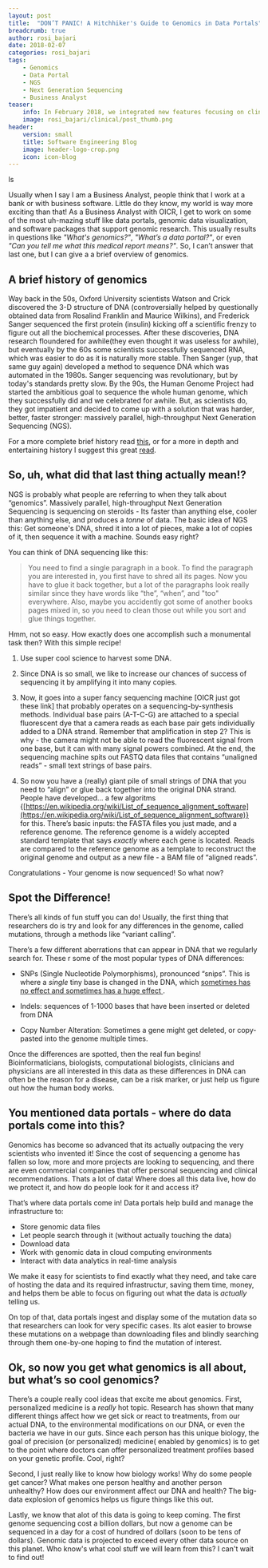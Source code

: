 ```yaml
---
layout: post
title:  "DON’T PANIC! A Hitchhiker's Guide to Genomics in Data Portals"
breadcrumb: true
author: rosi_bajari
date: 2018-02-07
categories: rosi_bajari
tags:
    - Genomics
    - Data Portal
    - NGS
    - Next Generation Sequencing
    - Business Analyst
teaser:
    info: In February 2018, we integrated new features focusing on clinical annotation of variants into the ICGC data portal.  Here, we will explore some of those features and how they can be used by researchers!
    image: rosi_bajari/clinical/post_thumb.png
header:
    version: small
    title: Software Engineering Blog
    image: header-logo-crop.png
    icon: icon-blog
---
```


  ls

Usually when I say I am a Business Analyst, people think that I work at a bank or with business software. Little do they know, my world is way more exciting than that! As a Business Analyst with OICR, I get to work on some of the most uh-mazing stuff like data portals, genomic data visualization, and software packages that support genomic research. This usually results in questions like _"What's genomics?"_, _"What’s a data portal?"_, or even _"Can you tell me what this medical report means?"_. So, I can’t answer that last one, but I can give a a brief overview of genomics.

  

## A brief history of genomics 

Way back in the 50s, Oxford University scientists Watson and Crick discovered the 3-D structure of DNA (controversially helped by questionally obtained data from Rosalind Franklin and Maurice Wilkins), and Frederick Sanger sequenced the first protein (insulin) kicking off a scientific frenzy to figure out all the biochemical processes. After these discoveries, DNA research floundered for awhile(they even thought it was useless for awhile), but eventually by the 60s some scientists successfully sequenced RNA, which was easier to do as it is naturally more stable. Then Sanger (yup, that same guy again) developed a method to sequence DNA which was automated in the 1980s. Sanger sequencing was revolutionary, but by today's standards pretty slow. By the 90s, the Human Genome Project had started the ambitious goal to sequence the whole human genome, which they successfully did and we celebrated for awhile. But, as scientists do, they got impatient and decided to come up with a solution that was harder, better, faster stronger: massively parallel, high-throughput Next Generation Sequencing (NGS). 

For a more complete brief history read [this](https://www.nature.com/articles/nature24286), or for a more in depth and entertaining history I suggest this great [read](https://www.goodreads.com/book/show/27276428-the-gene).


## So, uh, what did that last thing actually mean!?

  
NGS is probably what people are referring to when they talk about “genomics”. Massively parallel, high-throughput Next Generation Sequencing is sequencing on steroids - Its faster than anything else, cooler than anything else, and produces a *tonne* of data. The basic idea of NGS this: Get someone's DNA, shred it into a lot of pieces, make a lot of copies of it, then sequence it with a machine. Sounds easy right?

You can think of DNA sequencing like this:

>You need to find a single paragraph in a book. To find the paragraph you are interested in, you first have to shred all its pages. Now you have to glue it back together, but a lot of the paragraphs look really similar since they have words like “the”, “when”, and "too" everywhere. Also, maybe you accidently got some of another books pages mixed in, so you need to clean those out while you sort and glue things together.

  
Hmm, not so easy. How exactly does one accomplish such a monumental task then? With this simple recipe!

1.  Use super cool science to harvest some DNA.
    
2.  Since DNA is so small, we like to increase our chances of success of sequencing it by amplifying it into many copies.
    
3.  Now, it goes into a super fancy sequencing machine [OICR just got these link] that probably operates on a sequencing-by-synthesis methods. Individual base pairs (A-T-C-G) are attached to a special fluorescent dye that a camera reads as each base pair gets individually added to a DNA strand. Remember that amplification in step 2? This is why - the camera might not be able to read the fluorescent signal from one base, but it can with many signal powers combined. At the end, the sequencing machine spits out FASTQ data files that contains “unaligned reads” - small text strings of base pairs.
    
4.  So now you have a (really) giant pile of small strings of DNA that you need to “align” or glue back together into the original DNA strand. People have developed... a few algoritms {[https://en.wikipedia.org/wiki/List_of_sequence_alignment_software](https://en.wikipedia.org/wiki/List_of_sequence_alignment_software)} for this. There’s basic inputs: the FASTA files you just made, and a reference genome. The reference genome is a widely accepted standard template that says _exactly_ where each gene is located. Reads are compared to the reference genome as a template to reconstruct the original genome and output as a new file - a BAM file of “aligned reads”.
    

  

Congratulations - Your genome is now sequenced! So what now?

  

## Spot the Difference!

There’s all kinds of fun stuff you can do! Usually, the first thing that researchers do is try and look for any differences in the genome, called mutations, through a methods like “variant calling”.

  

There’s a few different aberrations that can appear in DNA that we regularly search for. These r some of the most popular types of DNA differences:

-   SNPs (Single Nucleotide Polymorphisms), pronounced “snips”. This is where a *single* tiny base is changed in the DNA, which [sometimes has no effect and sometimes has a huge effect ](https://www.thisamericanlife.org/577/something-only-i-can-see/act-one).
    
-   Indels: sequences of 1-1000 bases that have been inserted or deleted from DNA
    
-   Copy Number Alteration: Sometimes a gene might get deleted, or copy-pasted into the genome multiple times. 
    
Once the differences are spotted, then the real fun begins! Bioinformaticians, biologists, computational biologists, clinicians and physicians are all interested in this data as these differences in DNA can often be the reason for a disease, can be a risk marker, or just help us figure out how the human body works.


## You mentioned data portals - where do data portals come into this?

Genomics has become so advanced that its actually outpacing the very scientists who invented it! Since the cost of sequencing a genome has fallen so low, more and more projects are looking to sequencing, and there are even commercial companies that offer personal sequencing and clinical recommendations. Thats a lot of data! Where does all this data live, how do we protect it, and how do people look for it and access it? 

That’s where data portals come in! Data portals help build and manage the infrastructure to:

-   Store genomic data files    
-   Let people search through it (without actually touching the data)   
-   Download data  
-   Work with genomic data in cloud computing environments
-   Interact with data analytics in real-time analysis
    
We make it easy for scientists to find exactly what they need, and take care of hosting the data and its required infrastructur, saving them time, money, and helps them be able to focus on figuring out what the data is _actually_ telling us.

On top of that, data portals ingest and display some of the mutation data so that researchers can look for very specific cases. Its alot easier to browse these mutations on a webpage than downloading files and blindly searching through them one-by-one hoping to find the mutation of interest.


## Ok, so now you get what genomics is all about, but what’s so cool genomics?

There’s a couple really cool ideas that excite me about genomics. First, personalized medicine is a *really* hot topic. Research has shown that many different things affect how we get sick or react to treatments, from our actual DNA, to the environmental modifications on our DNA, or even the bacteria we have in our guts. Since each person has this unique biology, the goal of precision (or personalized) medicine( enabled by genomics) is to get to the point where doctors can offer personalized treatment profiles based on your genetic profile. Cool, right?

  Second, I just really like to know how biology works! Why do some people get cancer? What makes one person healthy and another person unhealthy? How does our environment affect our DNA and health? The big-data explosion of genomics helps us figure things like this out.

Lastly, we know that alot of this data is going to keep coming.  The first genome sequencing cost a billion dollars, but now a genome can be sequenced in a day for a cost of hundred of dollars (soon to be tens of dollars).  Genomic data is projected to exceed every other data source on this planet.  Who know's what cool stuff we will learn from this? I can't wait to find out!